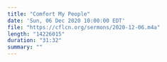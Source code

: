 ```yaml
---
title: "Comfort My People"
date: 'Sun, 06 Dec 2020 10:00:00 EDT'
file: "https://cflcn.org/sermons/2020-12-06.m4a"
length: "14226015"
duration: "31:32"
summary: ""
---
```

